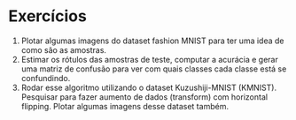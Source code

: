 # Exercícios

1. Plotar algumas imagens do dataset fashion MNIST para ter uma idea de como são as amostras.
1. Estimar os rótulos das amostras de teste, computar a acurácia e gerar uma matriz de confusão para ver com quais classes cada classe está se confundindo.
1. Rodar esse algoritmo utilizando o dataset Kuzushiji-MNIST (KMNIST). Pesquisar para fazer aumento de dados (transform) com horizontal flipping. Plotar algumas imagens desse dataset também.
